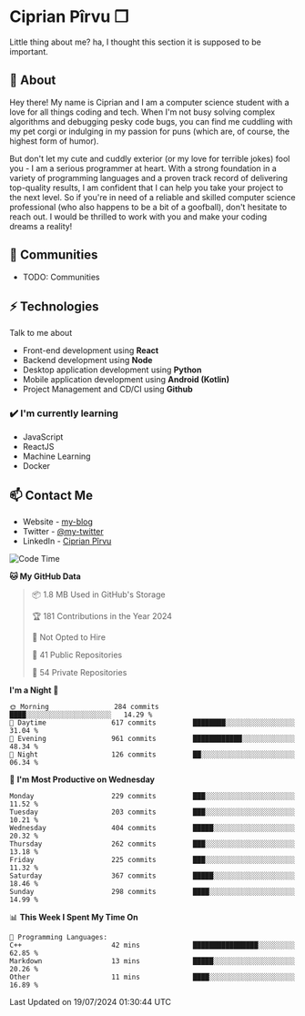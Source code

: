 # Ciprian Pîrvu ❐

Little thing about me? ha, I thought this section it is supposed to be important.

## 🧐 About

Hey there! My name is Ciprian and I am a computer science student with a love for all things coding and tech. When I'm not busy solving complex algorithms and debugging pesky code bugs, you can find me cuddling with my pet corgi or indulging in my passion for puns (which are, of course, the highest form of humor).

But don't let my cute and cuddly exterior (or my love for terrible jokes) fool you - I am a serious programmer at heart. With a strong foundation in a variety of programming languages and a proven track record of delivering top-quality results, I am confident that I can help you take your project to the next level. So if you're in need of a reliable and skilled computer science professional (who also happens to be a bit of a goofball), don't hesitate to reach out. I would be thrilled to work with you and make your coding dreams a reality!

## 👯 Communities

-   TODO: Communities

## ⚡ Technologies

Talk to me about

-   Front-end development using **React**
-   Backend development using **Node**
-   Desktop application development using **Python**
-   Mobile application development using **Android (Kotlin)**
-   Project Management and CD/CI using **Github**

### ✔️ I'm currently learning

-   JavaScript
-   ReactJS
-   Machine Learning
-   Docker

## 📫 Contact Me

-   Website - [my-blog]()
-   Twitter - [@my-twitter]()
-   LinkedIn - [Ciprian Pîrvu](https://www.linkedin.com/in/p%C3%AErvu-ciprian-cristian-4415991b1/)

<!--START_SECTION:waka-->
![Code Time](http://img.shields.io/badge/Code%20Time-2%2C112%20hrs%2048%20mins-blue)

**🐱 My GitHub Data** 

> 📦 1.8 MB Used in GitHub's Storage 
 > 
> 🏆 181 Contributions in the Year 2024
 > 
> 🚫 Not Opted to Hire
 > 
> 📜 41 Public Repositories 
 > 
> 🔑 54 Private Repositories 
 > 
**I'm a Night 🦉** 

```text
🌞 Morning                284 commits         ████░░░░░░░░░░░░░░░░░░░░░   14.29 % 
🌆 Daytime                617 commits         ████████░░░░░░░░░░░░░░░░░   31.04 % 
🌃 Evening                961 commits         ████████████░░░░░░░░░░░░░   48.34 % 
🌙 Night                  126 commits         ██░░░░░░░░░░░░░░░░░░░░░░░   06.34 % 
```
📅 **I'm Most Productive on Wednesday** 

```text
Monday                   229 commits         ███░░░░░░░░░░░░░░░░░░░░░░   11.52 % 
Tuesday                  203 commits         ███░░░░░░░░░░░░░░░░░░░░░░   10.21 % 
Wednesday                404 commits         █████░░░░░░░░░░░░░░░░░░░░   20.32 % 
Thursday                 262 commits         ███░░░░░░░░░░░░░░░░░░░░░░   13.18 % 
Friday                   225 commits         ███░░░░░░░░░░░░░░░░░░░░░░   11.32 % 
Saturday                 367 commits         █████░░░░░░░░░░░░░░░░░░░░   18.46 % 
Sunday                   298 commits         ████░░░░░░░░░░░░░░░░░░░░░   14.99 % 
```


📊 **This Week I Spent My Time On** 

```text
💬 Programming Languages: 
C++                      42 mins             ████████████████░░░░░░░░░   62.85 % 
Markdown                 13 mins             █████░░░░░░░░░░░░░░░░░░░░   20.26 % 
Other                    11 mins             ████░░░░░░░░░░░░░░░░░░░░░   16.89 % 
```


 Last Updated on 19/07/2024 01:30:44 UTC
<!--END_SECTION:waka-->
